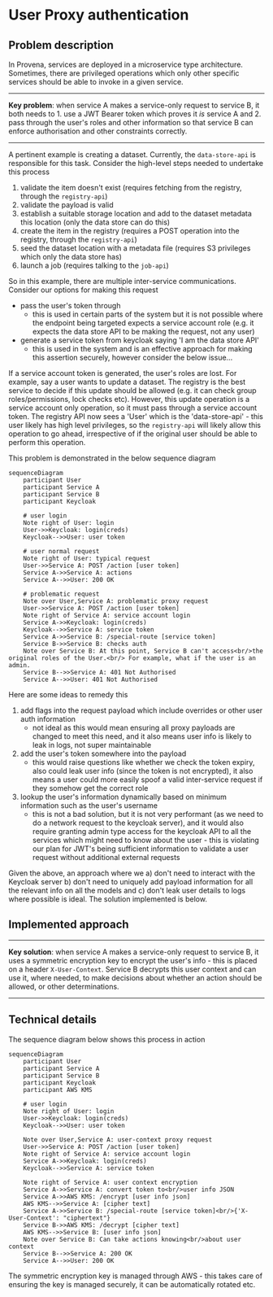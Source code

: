 # User Proxy authentication

## Problem description

In Provena, services are deployed in a microservice type architecture. Sometimes, there are privileged operations which only other specific services should be able to invoke in a given service.

---

**Key problem**: when service A makes a service-only request to service B, it both needs to 1. use a JWT Bearer token which proves it _is_ service A and 2. pass through the user's roles and other information so that service B can enforce authorisation and other constraints correctly.

---

A pertinent example is creating a dataset. Currently, the `data-store-api` is responsible for this task. Consider the high-level steps needed to undertake this process

1. validate the item doesn't exist (requires fetching from the registry, through the `registry-api`)
2. validate the payload is valid
3. establish a suitable storage location and add to the dataset metadata this location (only the data store can do this)
4. create the item in the registry (requires a POST operation into the registry, through the `registry-api`)
5. seed the dataset location with a metadata file (requires S3 privileges which only the data store has)
6. launch a job (requires talking to the `job-api`)

So in this example, there are multiple inter-service communications. Consider our options for making this request

- pass the user's token through
  - this is used in certain parts of the system but it is not possible where the endpoint being targeted expects a service account role (e.g. it expects the data store API to be making the request, not any user)
- generate a service token from keycloak saying 'I am the data store API'
  - this is used in the system and is an effective approach for making this assertion securely, however consider the below issue...

If a service account token is generated, the user's roles are lost. For example, say a user wants to update a dataset. The registry is the best service to decide if this update should be allowed (e.g. it can check group roles/permissions, lock checks etc). However, this update operation is a service account only operation, so it must pass through a service account token. The registry API now sees a 'User' which is the 'data-store-api' - this user likely has high level privileges, so the `registry-api` will likely allow this operation to go ahead, irrespective of if the original user should be able to perform this operation.

This problem is demonstrated in the below sequence diagram

```mermaid
sequenceDiagram
    participant User
    participant Service A
    participant Service B
    participant Keycloak

    # user login
    Note right of User: login
    User->>Keycloak: login(creds)
    Keycloak-->>User: user token

    # user normal request
    Note right of User: typical request
    User->>Service A: POST /action [user token]
    Service A->>Service A: actions
    Service A-->>User: 200 OK

    # problematic request
    Note over User,Service A: problematic proxy request
    User->>Service A: POST /action [user token]
    Note right of Service A: service account login
    Service A->>Keycloak: login(creds)
    Keycloak-->>Service A: service token
    Service A->>Service B: /special-route [service token]
    Service B->>Service B: checks auth
    Note over Service B: At this point, Service B can't access<br/>the original roles of the User.<br/> For example, what if the user is an admin.
    Service B-->>Service A: 401 Not Authorised
    Service A-->>User: 401 Not Authorised
```

Here are some ideas to remedy this

1. add flags into the request payload which include overrides or other user auth information
   - not ideal as this would mean ensuring all proxy payloads are changed to meet this need, and it also means user info is likely to leak in logs, not super maintainable
1. add the user's token somewhere into the payload
   - this would raise questions like whether we check the token expiry, also could leak user info (since the token is not encrypted), it also means a user could more easily spoof a valid inter-service request if they somehow get the correct role
1. lookup the user's information dynamically based on minimum information such as the user's username
   - this is not a bad solution, but it is not very performant (as we need to do a network request to the keycloak server), and it would also require granting admin type access for the keycloak API to all the services which might need to know about the user - this is violating our plan for JWT's being sufficient information to validate a user request without additional external requests

Given the above, an approach where we a) don't need to interact with the Keycloak server b) don't need to uniquely add payload information for all the relevant info on all the models and c) don't leak user details to logs where possible is ideal. The solution implemented is below.

## Implemented approach

---

**Key solution**: when service A makes a service-only request to service B, it uses a symmetric encryption key to encrypt the user's info - this is placed on a header `X-User-Context`. Service B decrypts this user context and can use it, where needed, to make decisions about whether an action should be allowed, or other determinations.

---

## Technical details

The sequence diagram below shows this process in action

```mermaid
sequenceDiagram
    participant User
    participant Service A
    participant Service B
    participant Keycloak
    participant AWS KMS

    # user login
    Note right of User: login
    User->>Keycloak: login(creds)
    Keycloak-->>User: user token

    Note over User,Service A: user-context proxy request
    User->>Service A: POST /action [user token]
    Note right of Service A: service account login
    Service A->>Keycloak: login(creds)
    Keycloak-->>Service A: service token

    Note right of Service A: user context encryption
    Service A->>Service A: convert token to<br/>user info JSON
    Service A->>AWS KMS: /encrypt [user info json]
    AWS KMS-->>Service A: [cipher text]
    Service A->>Service B: /special-route [service token]<br/>{'X-User-Context': "ciphertext"}
    Service B->>AWS KMS: /decrypt [cipher text]
    AWS KMS-->>Service B: [user info json]
    Note over Service B: Can take actions knowing<br/>about user context
    Service B-->>Service A: 200 OK
    Service A-->>User: 200 OK
```

The symmetric encryption key is managed through AWS - this takes care of ensuring the key is managed securely, it can be automatically rotated etc.